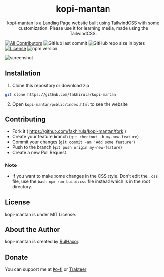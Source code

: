 <h1 align="center">kopi-mantan</h1>
<p align="center">kopi-mantan is a Landing Page website built using TailwindCSS with some customization. Please use it for learning media, made using the TailwindCSS.</p>
<p align="center">

[![All Contributors](https://img.shields.io/badge/all_contributors-1-green.svg?style=flat-square)](#contributors-)
![GitHub last commit](https://img.shields.io/github/last-commit/fakhirula/kopi-mantan.svg)
![GitHub repo size in bytes](https://img.shields.io/github/repo-size/fakhirula/kopi-mantan)
[![License](https://img.shields.io/github/license/fakhirula/kopi-mantan)](LICENSE)
![npm version](https://badge.fury.io/js/yarn.svg)
</p>

![screenshot](https://user-images.githubusercontent.com/61000091/135702974-738adf81-af75-4fd8-aeda-a02100362405.jpg)

## Installation
1. Clone this repository or download zip
```bash
git clone https://github.com/fakhirula/kopi-mantan
```
2. Open `kopi-mantan/public/index.html` to see the website

 ## Contributing

- Fork it ( https://github.com/fakhirula/kopi-mantan/fork )
- Create your feature branch (`git checkout -b my-new-feature`)
- Commit your changes (`git commit -am 'Add some feature'`)
- Push to the branch (`git push origin my-new-feature`)
- Create a new Pull Request

### Note
- If you want to make some changes in the CSS style. Don't edit the `.css` file, use the ```bash npm run build:css``` file instead which is in the root directory.

## License
kopi-mantan is under MIT License.

## About the Author
kopi-mantan is created by <a href="https://instagram.com/fakhirula">RulHaxor</a>. 

 ## Donate
 You can support me at [Ko-fi](https://ko-fi.com/fakhirula#) or [Trakteer](https://trakteer.id/fakhirula)